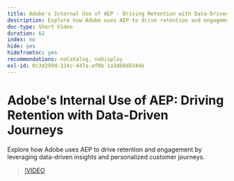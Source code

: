 ```yaml
---
title: Adobe's Internal Use of AEP - Driving Retention with Data-Driven Journeys
description: Explore how Adobe uses AEP to drive retention and engagement by leveraging data-driven insights and personalized customer journeys.
doc-type: Short Video
duration: 62
index: no
hide: yes
hidefromtoc: yes
recommendations: noCatalog, noDisplay
exl-id: 0c3d299d-134c-447a-af0b-1a3d60d834de
---
```

# Adobe's Internal Use of AEP: Driving Retention with Data-Driven Journeys

Explore how Adobe uses AEP to drive retention and engagement by leveraging data-driven insights and personalized customer journeys.

<!-- 62_S655_3442541_61_adobes-internal-use-of-aep-driving-retention-with-datadriven-journeys -->
>[!VIDEO](https://video.tv.adobe.com/v/3458264/?learn=on&enablevpops=true)
